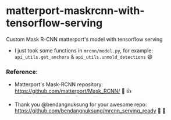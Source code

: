 # matterport-maskrcnn-with-tensorflow-serving
Custom Mask R-CNN matterport's model with tensorflow serving

- I just took some functions in `mrcnn/model.py`, for example: `api_utils.get_anchors` & `api_utils.unmold_detections` :smile:

### Reference: 

- Matterport's Mask-RCNN repository: https://github.com/matterport/Mask_RCNN/ :100: :+1:

- Thank you @bendangnuksung for your awesome repo: https://github.com/bendangnuksung/mrcnn_serving_ready :100: :100:

